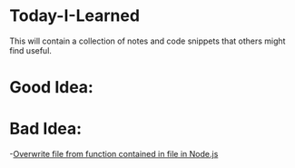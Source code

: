# Today-I-Learned
This will contain a collection of notes and code snippets that others might find useful.

# Good Idea:

# Bad Idea:
-[Overwrite file from function contained in file in Node.js](https://github.com/dthulin/Today-I-Learned/blob/master/NodeFunctionCanOverwriteFileContainingFunction.js)
